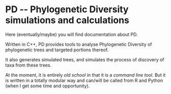 # PD -- Phylogenetic Diversity simulations and calculations  

Here (eventually/maybe) you will find documentation about PD.

Written in C++, PD provides tools to analyse Phylogenetic Diversity of phylogenetic trees and targeted portions thereof.

It also generates simulated trees, and simulates the process of discovery of taxa from these trees.

At the moment, it is entirely *old school* in that it is a *command line tool*. But it is written in a totally modular way and can/will be called from R and Python (when I get some time and opportunity).
